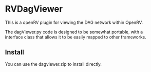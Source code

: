 # RVDagViewer

This is a openRV plugin for viewing the DAG network within OpenRV.


The dagViewer.py code is designed to be somewhat portable, with a interface class that allows it to be easily mapped to other frameworks.

## Install

You can use the dagviewer.zip to install directly.
